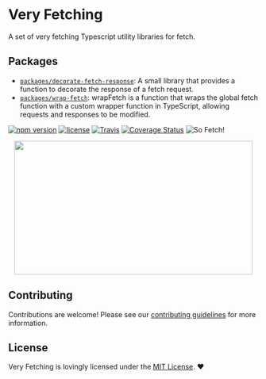 # Very Fetching

A set of very fetching Typescript utility libraries for fetch.

## Packages

- [`packages/decorate-fetch-response`](./packages/decorate-fetch-response/README.md): A small library that provides a function to decorate the response of a fetch request.
- [`packages/wrap-fetch`](./packages/wrap-fetch/README.md): wrapFetch is a function that wraps the global fetch function with a custom wrapper function in TypeScript, allowing requests and responses to be modified.

[![npm version](https://img.shields.io/npm/v/make-fetch-happen.svg)](https://npm.im/make-fetch-happen) [![license](https://img.shields.io/npm/l/make-fetch-happen.svg)](https://npm.im/make-fetch-happen) [![Travis](https://img.shields.io/travis/npm/make-fetch-happen.svg)](https://travis-ci.org/npm/make-fetch-happen) [![Coverage Status](https://coveralls.io/repos/github/npm/make-fetch-happen/badge.svg?branch=latest)](https://coveralls.io/github/npm/make-fetch-happen?branch=latest)
  ![So Fetch!](https://giphy.com/embed/xlYKItjhiDsY)

<p align="center">
  <img width="480" height="270" src="https://media0.giphy.com/media/xlYKItjhiDsY/giphy.webp?cid=dda24d50bdf2tch82tmqm5a3qrgbl9e0yo4q4gf1qvc6gjvj&amp;ep=v1_gifs_gifId&amp;rid=giphy.webp&amp;ct=g">
</p>

## Contributing

Contributions are welcome! Please see our [contributing guidelines](CONTRIBUTING.md) for more information.

## License

Very Fetching is lovingly licensed under the [MIT License](LICENSE). ❤️
